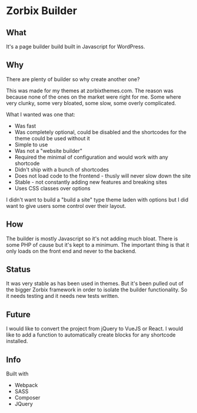 # Zorbix Builder

## What

It's a page builder build built in Javascript for WordPress.

## Why

There are plenty of builder so why create another one?

This was made for my themes at zorbixthemes.com. The reason was because none of the ones on the market were right for me. Some where very clunky, some very bloated, some slow,
some overly complicated.

What I wanted was one that:

- Was fast
- Was completely optional, could be disabled and the shortcodes for the theme could be used without it
- Simple to use
- Was not a "website builder"
- Required the minimal of configuration and would work with any shortcode
- Didn't ship with a bunch of shortcodes
- Does not load code to the frontend - thusly will never slow down the site
- Stable - not constantly adding new features and breaking sites
- Uses CSS classes over options

I didn't want to build a "build a site" type theme laden with options but I did want to give users some control over their layout.

## How

The builder is mostly Javascript so it's not adding much bloat. There is some PHP of cause but it's kept to a minimum. The important thing is that it only loads on the front end and never to the backend.

## Status

It was very stable as has been used in themes. But it's been pulled out of the bigger Zorbix framework in order to isolate the builder functionality. So it needs testing and it needs new tests written.

## Future

I would like to convert the project from jQuery to VueJS or React. I would like to add a function to automatically create blocks for any shortcode installed.

## Info

Built with

- Webpack
- SASS
- Composer
- JQuery

